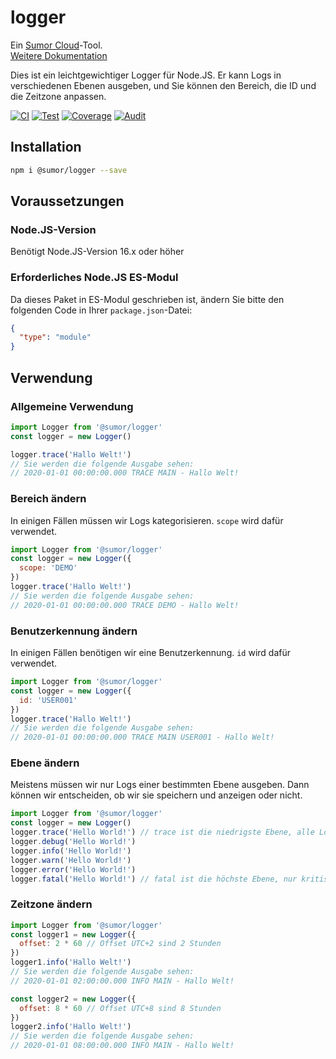 # logger

Ein [Sumor Cloud](https://sumor.cloud)-Tool.  
[Weitere Dokumentation](https://sumor.cloud/logger)

Dies ist ein leichtgewichtiger Logger für Node.JS.
Er kann Logs in verschiedenen Ebenen ausgeben, und Sie können den Bereich, die ID und die Zeitzone anpassen.

[![CI](https://github.com/sumor-cloud/logger/actions/workflows/ci.yml/badge.svg)](https://github.com/sumor-cloud/logger/actions/workflows/ci.yml)
[![Test](https://github.com/sumor-cloud/logger/actions/workflows/ut.yml/badge.svg)](https://github.com/sumor-cloud/logger/actions/workflows/ut.yml)
[![Coverage](https://github.com/sumor-cloud/logger/actions/workflows/coverage.yml/badge.svg)](https://github.com/sumor-cloud/logger/actions/workflows/coverage.yml)
[![Audit](https://github.com/sumor-cloud/logger/actions/workflows/audit.yml/badge.svg)](https://github.com/sumor-cloud/logger/actions/workflows/audit.yml)

## Installation

```bash
npm i @sumor/logger --save
```

## Voraussetzungen

### Node.JS-Version

Benötigt Node.JS-Version 16.x oder höher

### Erforderliches Node.JS ES-Modul

Da dieses Paket in ES-Modul geschrieben ist, ändern Sie bitte den folgenden Code in Ihrer `package.json`-Datei:

```json
{
  "type": "module"
}
```

## Verwendung

### Allgemeine Verwendung

```js
import Logger from '@sumor/logger'
const logger = new Logger()

logger.trace('Hallo Welt!')
// Sie werden die folgende Ausgabe sehen:
// 2020-01-01 00:00:00.000 TRACE MAIN - Hallo Welt!
```

### Bereich ändern

In einigen Fällen müssen wir Logs kategorisieren. `scope` wird dafür verwendet.

```js
import Logger from '@sumor/logger'
const logger = new Logger({
  scope: 'DEMO'
})
logger.trace('Hallo Welt!')
// Sie werden die folgende Ausgabe sehen:
// 2020-01-01 00:00:00.000 TRACE DEMO - Hallo Welt!
```

### Benutzerkennung ändern

In einigen Fällen benötigen wir eine Benutzerkennung. `id` wird dafür verwendet.

```js
import Logger from '@sumor/logger'
const logger = new Logger({
  id: 'USER001'
})
logger.trace('Hallo Welt!')
// Sie werden die folgende Ausgabe sehen:
// 2020-01-01 00:00:00.000 TRACE MAIN USER001 - Hallo Welt!
```

### Ebene ändern

Meistens müssen wir nur Logs einer bestimmten Ebene ausgeben. Dann können wir entscheiden, ob wir sie speichern und anzeigen oder nicht.

```js
import Logger from '@sumor/logger'
const logger = new Logger()
logger.trace('Hello World!') // trace ist die niedrigste Ebene, alle Logs werden ausgegeben
logger.debug('Hello World!')
logger.info('Hello World!')
logger.warn('Hello World!')
logger.error('Hello World!')
logger.fatal('Hello World!') // fatal ist die höchste Ebene, nur kritische Fehler werden ausgegeben
```

### Zeitzone ändern

```js
import Logger from '@sumor/logger'
const logger1 = new Logger({
  offset: 2 * 60 // Offset UTC+2 sind 2 Stunden
})
logger1.info('Hallo Welt!')
// Sie werden die folgende Ausgabe sehen:
// 2020-01-01 02:00:00.000 INFO MAIN - Hallo Welt!

const logger2 = new Logger({
  offset: 8 * 60 // Offset UTC+8 sind 8 Stunden
})
logger2.info('Hallo Welt!')
// Sie werden die folgende Ausgabe sehen:
// 2020-01-01 08:00:00.000 INFO MAIN - Hallo Welt!
```
